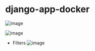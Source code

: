 # django-app-docker

![image](https://user-images.githubusercontent.com/53632260/218140127-ceaf70a8-a0f4-46f0-84e5-cb171b953af9.png)

![image](https://user-images.githubusercontent.com/53632260/218153127-7be5f2ff-d3e2-4dc3-af04-9d670f7f80b1.png)

+ Filters
![image](https://user-images.githubusercontent.com/53632260/218204373-68604fd8-db01-4468-b1fd-13a758469443.png)


